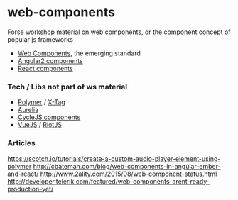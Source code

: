 # web-components
Forse workshop material on web components, or the component concept of popular js frameworks

* [Web Components](http://webcomponents.org/), the emerging standard
* [Angular2 components](http://learnangular2.com/components/)
* [React components](https://facebook.github.io/react/docs/thinking-in-react.html)


### Tech / Libs not part of ws material

* [Polymer](https://www.polymer-project.org/1.0/) / [X-Tag]()
* [Aurelia](http://aurelia.io/)
* [CycleJS components](http://cycle.js.org/components.html)
* [VueJS](http://vuejs.org/guide/comparison.html) / [RiotJS](http://riotjs.com/)

### Articles
https://scotch.io/tutorials/create-a-custom-audio-player-element-using-polymer
http://cbateman.com/blog/web-components-in-angular-ember-and-react/
http://www.2ality.com/2015/08/web-component-status.html
http://developer.telerik.com/featured/web-components-arent-ready-production-yet/
